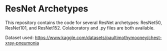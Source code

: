 # ResNet Archetypes

This repository contains the code for several ResNet archetypes: ResNet50, ResNet101, and ResNet152. Colaboratory and .py files are both available.

Dataset used: https://www.kaggle.com/datasets/paultimothymooney/chest-xray-pneumonia
 
